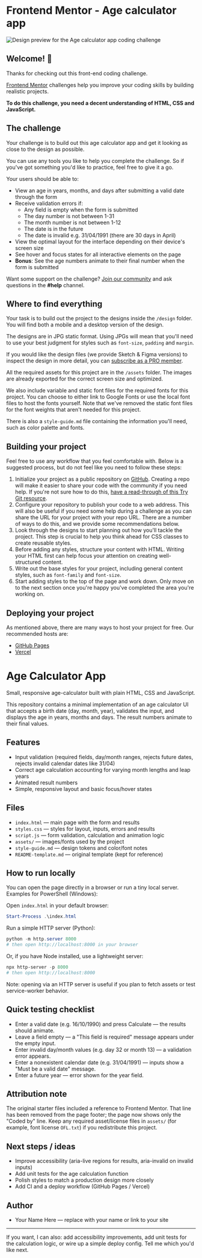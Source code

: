 # Frontend Mentor - Age calculator app

![Design preview for the Age calculator app coding challenge](./design/desktop-preview.jpg)

## Welcome! 👋

Thanks for checking out this front-end coding challenge.

[Frontend Mentor](https://www.frontendmentor.io) challenges help you improve your coding skills by building realistic projects.

**To do this challenge, you need a decent understanding of HTML, CSS and JavaScript.**

## The challenge

Your challenge is to build out this age calculator app and get it looking as close to the design as possible.

You can use any tools you like to help you complete the challenge. So if you've got something you'd like to practice, feel free to give it a go.

Your users should be able to: 

- View an age in years, months, and days after submitting a valid date through the form
- Receive validation errors if:
  - Any field is empty when the form is submitted
  - The day number is not between 1-31
  - The month number is not between 1-12
  - The date is in the future
  - The date is invalid e.g. 31/04/1991 (there are 30 days in April)
- View the optimal layout for the interface depending on their device's screen size
- See hover and focus states for all interactive elements on the page
- **Bonus**: See the age numbers animate to their final number when the form is submitted

Want some support on the challenge? [Join our community](https://www.frontendmentor.io/community) and ask questions in the **#help** channel.

## Where to find everything

Your task is to build out the project to the designs inside the `/design` folder. You will find both a mobile and a desktop version of the design. 

The designs are in JPG static format. Using JPGs will mean that you'll need to use your best judgment for styles such as `font-size`, `padding` and `margin`. 

If you would like the design files (we provide Sketch & Figma versions) to inspect the design in more detail, you can [subscribe as a PRO member](https://www.frontendmentor.io/pro).

All the required assets for this project are in the `/assets` folder. The images are already exported for the correct screen size and optimized.

We also include variable and static font files for the required fonts for this project. You can choose to either link to Google Fonts or use the local font files to host the fonts yourself. Note that we've removed the static font files for the font weights that aren't needed for this project.

There is also a `style-guide.md` file containing the information you'll need, such as color palette and fonts.

## Building your project

Feel free to use any workflow that you feel comfortable with. Below is a suggested process, but do not feel like you need to follow these steps:

1. Initialize your project as a public repository on [GitHub](https://github.com/). Creating a repo will make it easier to share your code with the community if you need help. If you're not sure how to do this, [have a read-through of this Try Git resource](https://try.github.io/).
2. Configure your repository to publish your code to a web address. This will also be useful if you need some help during a challenge as you can share the URL for your project with your repo URL. There are a number of ways to do this, and we provide some recommendations below.
3. Look through the designs to start planning out how you'll tackle the project. This step is crucial to help you think ahead for CSS classes to create reusable styles.
4. Before adding any styles, structure your content with HTML. Writing your HTML first can help focus your attention on creating well-structured content.
5. Write out the base styles for your project, including general content styles, such as `font-family` and `font-size`.
6. Start adding styles to the top of the page and work down. Only move on to the next section once you're happy you've completed the area you're working on.

## Deploying your project

As mentioned above, there are many ways to host your project for free. Our recommended hosts are:

- [GitHub Pages](https://pages.github.com/)
- [Vercel](https://vercel.com/)
# Age Calculator App

Small, responsive age-calculator built with plain HTML, CSS and JavaScript.

This repository contains a minimal implementation of an age calculator UI that accepts a birth date (day, month, year), validates the input, and displays the age in years, months and days. The result numbers animate to their final values.

## Features

- Input validation (required fields, day/month ranges, rejects future dates, rejects invalid calendar dates like 31/04)
- Correct age calculation accounting for varying month lengths and leap years
- Animated result numbers
- Simple, responsive layout and basic focus/hover states

## Files

- `index.html` — main page with the form and results
- `styles.css` — styles for layout, inputs, errors and results
- `script.js` — form validation, calculation and animation logic
- `assets/` — images/fonts used by the project
- `style-guide.md` — design tokens and color/font notes
- `README-template.md` — original template (kept for reference)

## How to run locally

You can open the page directly in a browser or run a tiny local server. Examples for PowerShell (Windows):

Open `index.html` in your default browser:

```powershell
Start-Process .\index.html
```

Run a simple HTTP server (Python):

```powershell
python -m http.server 8000
# then open http://localhost:8000 in your browser
```

Or, if you have Node installed, use a lightweight server:

```powershell
npx http-server -p 8000
# then open http://localhost:8000
```

Note: opening via an HTTP server is useful if you plan to fetch assets or test service-worker behavior.

## Quick testing checklist

- Enter a valid date (e.g. 16/10/1990) and press Calculate — the results should animate.
- Leave a field empty — a "This field is required" message appears under the empty input.
- Enter invalid day/month values (e.g. day 32 or month 13) — a validation error appears.
- Enter a nonexistent calendar date (e.g. 31/04/1991) — inputs show a "Must be a valid date" message.
- Enter a future year — error shown for the year field.

## Attribution note

The original starter files included a reference to Frontend Mentor. That line has been removed from the page footer; the page now shows only the "Coded by" line. Keep any required asset/license files in `assets/` (for example, font license `OFL.txt`) if you redistribute this project.

## Next steps / ideas

- Improve accessibility (aria-live regions for results, aria-invalid on invalid inputs)
- Add unit tests for the age calculation function
- Polish styles to match a production design more closely
- Add CI and a deploy workflow (GitHub Pages / Vercel)

## Author

- Your Name Here — replace with your name or link to your site

---

If you want, I can also: add accessibility improvements, add unit tests for the calculation logic, or wire up a simple deploy config. Tell me which you'd like next.
